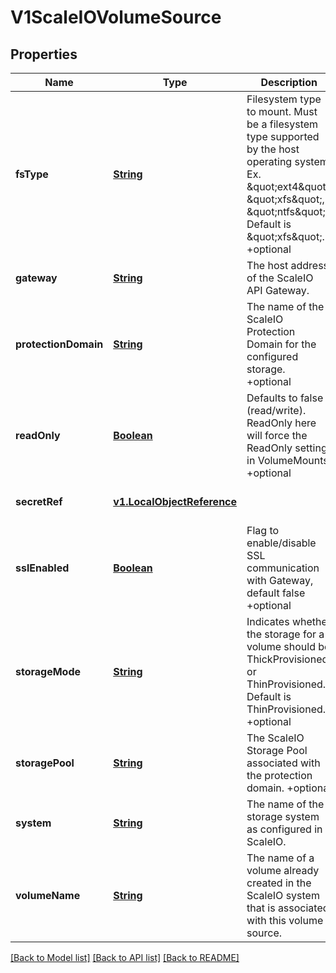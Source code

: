 # V1ScaleIOVolumeSource
## Properties

Name | Type | Description | Notes
------------ | ------------- | ------------- | -------------
**fsType** | [**String**](string.md) | Filesystem type to mount. Must be a filesystem type supported by the host operating system. Ex. \&quot;ext4\&quot;, \&quot;xfs\&quot;, \&quot;ntfs\&quot;. Default is \&quot;xfs\&quot;. +optional | [optional] [default to null]
**gateway** | [**String**](string.md) | The host address of the ScaleIO API Gateway. | [optional] [default to null]
**protectionDomain** | [**String**](string.md) | The name of the ScaleIO Protection Domain for the configured storage. +optional | [optional] [default to null]
**readOnly** | [**Boolean**](boolean.md) | Defaults to false (read/write). ReadOnly here will force the ReadOnly setting in VolumeMounts. +optional | [optional] [default to null]
**secretRef** | [**v1.LocalObjectReference**](v1.LocalObjectReference.md) |  | [optional] [default to null]
**sslEnabled** | [**Boolean**](boolean.md) | Flag to enable/disable SSL communication with Gateway, default false +optional | [optional] [default to null]
**storageMode** | [**String**](string.md) | Indicates whether the storage for a volume should be ThickProvisioned or ThinProvisioned. Default is ThinProvisioned. +optional | [optional] [default to null]
**storagePool** | [**String**](string.md) | The ScaleIO Storage Pool associated with the protection domain. +optional | [optional] [default to null]
**system** | [**String**](string.md) | The name of the storage system as configured in ScaleIO. | [optional] [default to null]
**volumeName** | [**String**](string.md) | The name of a volume already created in the ScaleIO system that is associated with this volume source. | [optional] [default to null]

[[Back to Model list]](../README.md#documentation-for-models) [[Back to API list]](../README.md#documentation-for-api-endpoints) [[Back to README]](../README.md)


